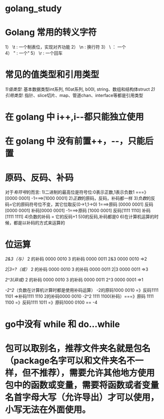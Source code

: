 # golang_study

# Golang 常用的转义字符
1） \t : 一个制表位，实现对齐功能
2） \n : 换行符
3） \\ ： 一个\
4） \" : 一个"
5） \r : 一个回车    


# 常见的值类型和引用类型
*1)值类型*: 基本数据类型int系列, fl0at系列, b00l, string、数组和结构体struct
*2)引用类型*: 指针、slice切片、map、管道chan、interface等都是引用类型

# 在 golang 中 i++,i--都只能独立使用
# 在 golang 中 没有前置++，--，只能后置


# 原码、反码、补码
对于*有符号*的而言:
1)二进制的最高位是符号位:0表示正数,1表示负数1 ===》[0000 0001] -1===>[1000 0001]
2)*正数*的原码，反码，补码都一样
3)*负数*的反码=它的原码符号位不变，其它位取反(0->1,1->0)
    1===>原码  [0000 0001]  反码[0000 0001]  补码[0000 0001]
    -1===>原码 [1000 0001]  反码[1111 1110]  补码[1111 1111]
4)负数的补码 = 它的反码+1
5)0的反码,补码都是0
6)在计算机运算的时候，都是以补码的方式来运算的

# 位运算
*2&3（与）*
2 的补码 0000 0010
3 的补码 0000 0011
2&3
0000 0010 =>2

*2|3=?（或）*
2 的补码 0000 0010
3 的补码 0000 0011
2|3
0000 0011 =>3

*2^3(异或)*
2 的补码 0000 0010
3 的补码 0000 0011
2^3
0000 0001 =>1

*-2^2*（负数在计算机计算时都是使用补码运算）
-2的原码1000 0010 =》反码1111 1101 =>补码1111 1110
2的补码0000 0010
-2^2
1111 1100(补码）===》原码
1111 1100 =》反码1111 1011 =》原码1000 0100 ==  -4

# go中没有 while 和 do...while

# 包可以取别名，推荐文件夹名就是包名（package名字可以和文件夹名不一样，但不推荐），需要允许其他地方使用包中的函数或变量，需要将函数或者变量名首字母大写（允许导出）才可以使用，小写无法在外面使用。